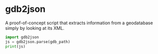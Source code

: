 # gdb2json

A proof-of-concept script that extracts information from a geodatabase simply by looking at its XML.

```python
import gdb2json
js = gdb2json.parse(gdb_path)
print(js)
```

